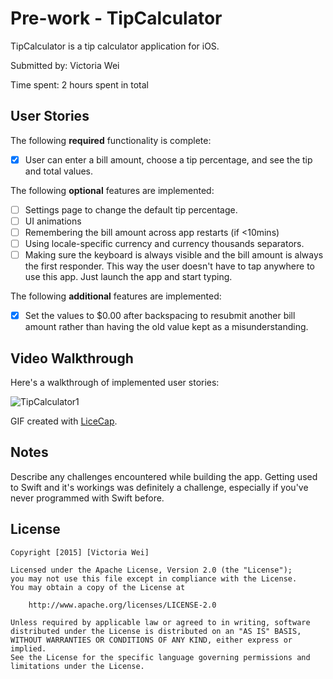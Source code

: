 # Pre-work - TipCalculator

TipCalculator is a tip calculator application for iOS.

Submitted by: Victoria Wei

Time spent: 2 hours spent in total

## User Stories

The following **required** functionality is complete:
* [x] User can enter a bill amount, choose a tip percentage, and see the tip and total values.

The following **optional** features are implemented:
* [ ] Settings page to change the default tip percentage.
* [ ] UI animations
* [ ] Remembering the bill amount across app restarts (if <10mins)
* [ ] Using locale-specific currency and currency thousands separators.
* [ ] Making sure the keyboard is always visible and the bill amount is always the first responder. This way the user doesn't have to tap anywhere to use this app. Just launch the app and start typing.

The following **additional** features are implemented:

- [x] Set the values to $0.00 after backspacing to resubmit another bill amount rather than having the old value kept as a misunderstanding. 

## Video Walkthrough 

Here's a walkthrough of implemented user stories:

<img src='file:///C:/Users/Victoria/Documents/TipCalculator1.gif' title='TipCalculator1' width='' alt='TipCalculator1' />

GIF created with [LiceCap](http://www.cockos.com/licecap/).

## Notes

Describe any challenges encountered while building the app.
Getting used to Swift and it's workings was definitely a challenge, especially if you've never programmed with Swift before.

## License

    Copyright [2015] [Victoria Wei]

    Licensed under the Apache License, Version 2.0 (the "License");
    you may not use this file except in compliance with the License.
    You may obtain a copy of the License at

        http://www.apache.org/licenses/LICENSE-2.0

    Unless required by applicable law or agreed to in writing, software
    distributed under the License is distributed on an "AS IS" BASIS,
    WITHOUT WARRANTIES OR CONDITIONS OF ANY KIND, either express or implied.
    See the License for the specific language governing permissions and
    limitations under the License.
